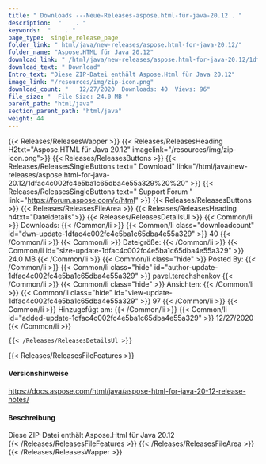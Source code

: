 ```yaml
---
title: " Downloads ---Neue-Releases-aspose.html-für-java-20.12 . "
description:  "    . " 
keywords:  "    . " 
page_type:  single_release_page
folder_link: " html/java/new-releases/aspose.html-for-java-20.12/"
folder_name: "Aspose.HTML für Java 20.12"
download_link: " /html/java/new-releases/aspose.html-for-java-20.12/1dfac4c002fc4e5ba1c65dba4e55a329"
download_text: " Download"
Intro_text: "Diese ZIP-Datei enthält Aspose.Html für Java 20.12"
image_link: "/resources/img/zip-icon.png"
download_count: "   12/27/2020  Downloads: 40  Views: 96"
file_size: "  File Size: 24.0 MB "
parent_path: "html/java"
section_parent_path: "html/java"
weight: 44
---
```


{{< Releases/ReleasesWapper >}}
  {{< Releases/ReleasesHeading H2txt="Aspose.HTML für Java 20.12" imagelink="/resources/img/zip-icon.png">}}
  {{< Releases/ReleasesButtons >}}
    {{< Releases/ReleasesSingleButtons text=" Download" link="/html/java/new-releases/aspose.html-for-java-20.12/1dfac4c002fc4e5ba1c65dba4e55a329%20%20" >}}
    {{< Releases/ReleasesSingleButtons text=" Support Forum " link="https://forum.aspose.com/c/html" >}}
  {{< Releases/ReleasesButtons >}}
  {{< Releases/ReleasesFileArea >}}
    {{< Releases/ReleasesHeading h4txt="Dateidetails">}}
    {{< Releases/ReleasesDetailsUl >}}
            {{< Common/li >}} Downloads: {{< /Common/li >}}
      {{< Common/li class="downloadcount" id="dwn-update-1dfac4c002fc4e5ba1c65dba4e55a329" >}} 40 {{< /Common/li >}}
      {{< Common/li >}} Dateigröße: {{< /Common/li >}}
      {{< Common/li id="size-update-1dfac4c002fc4e5ba1c65dba4e55a329" >}} 24.0 MB {{< /Common/li >}} 
      {{< Common/li  class="hide" >}} Posted By: {{< /Common/li >}} 
      {{< Common/li class="hide" id="author-update-1dfac4c002fc4e5ba1c65dba4e55a329" >}} pavel.terechshenkov {{< /Common/li >}}
      {{< Common/li class="hide" >}} Ansichten: {{< /Common/li >}}
      {{< Common/li class="hide" id="view-update-1dfac4c002fc4e5ba1c65dba4e55a329" >}} 97 {{< /Common/li >}}
      {{< Common/li >}} Hinzugefügt am: {{< /Common/li >}}
      {{< Common/li id="added-update-1dfac4c002fc4e5ba1c65dba4e55a329" >}} 12/27/2020 {{< /Common/li >}} 

    {{< /Releases/ReleasesDetailsUl >}}

  {{< Releases/ReleasesFileFeatures >}}
      <h4>Versionshinweise</h4><div> <a href="https://docs.aspose.com/html/java/aspose-html-for-java-20-12-release-notes/">https://docs.aspose.com/html/java/aspose-html-for-java-20-12-release-notes/</a></div><h4> Beschreibung</h4><div class="HTMLDescription"> Diese ZIP-Datei enthält Aspose.Html für Java 20.12</div>
  {{< /Releases/ReleasesFileFeatures >}}
 {{< /Releases/ReleasesFileArea >}}
{{< /Releases/ReleasesWapper >}}



